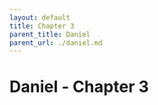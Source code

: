 ```yaml
---
layout: default
title: Chapter 3
parent_title: Daniel
parent_url: ./daniel.md
---
```


# Daniel - Chapter 3
